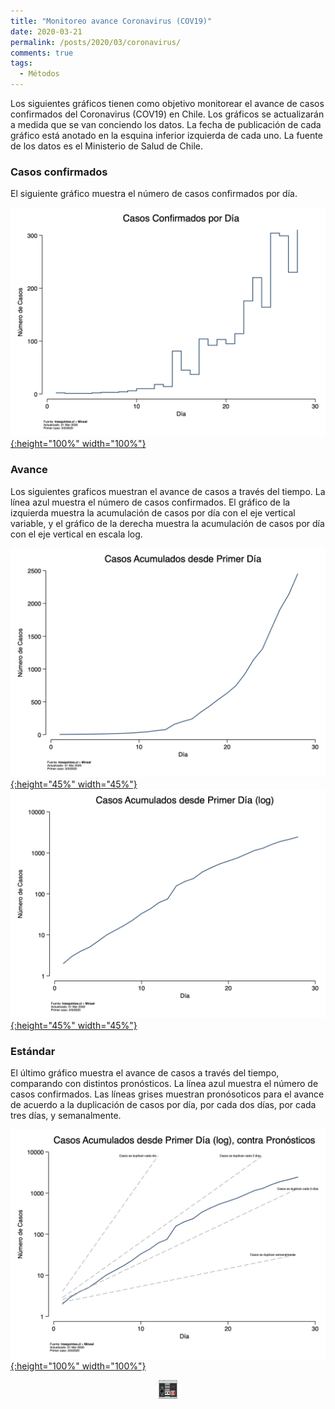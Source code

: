 ```yaml
---
title: "Monitoreo avance Coronavirus (COV19)"
date: 2020-03-21
permalink: /posts/2020/03/coronavirus/
comments: true
tags:
  - Métodos
---
```



Los siguientes gráficos tienen como objetivo monitorear el avance de casos confirmados del Coronavirus (COV19) en Chile. Los gráficos se actualizarán a medida que se van conciendo los datos. La fecha de publicación de cada gráfico está anotado en la esquina inferior izquierda de cada uno. La fuente de los datos es el Ministerio de Salud de Chile.

### Casos confirmados

El siguiente gráfico muestra el número de casos confirmados por día.

[![ep](/images/casos_diario.png){:height="100%" width="100%"}](https://tresquintos.cl/images/casos_diario.png)


### Avance

Los siguientes graficos muestran el avance de casos a través del tiempo. La línea azul muestra el número de casos confirmados. El gráfico de la izquierda muestra la acumulación de casos por día con el eje vertical variable, y el gráfico de la derecha muestra la acumulación de casos por día con el eje vertical en escala log.

[![ep](/images/casos_acumulados_frecuencia.png){:height="45%" width="45%"}](https://tresquintos.cl/images/casos_acumulados_frecuencia.png) [![ep](/images/casos_acumulados_log.png){:height="45%" width="45%"}](https://tresquintos.cl/images/casos_acumulados_log.png)




### Estándar

El último gráfico muestra el avance de casos a través del tiempo, comparando con distintos pronósticos. La línea azul muestra el número de casos confirmados. Las líneas grises muestran pronósoticos para el avance de acuerdo a la duplicación de casos por día, por cada dos días, por cada tres días, y semanalmente.

[![ep](/images/casos_acumulados_referencia_todos.png){:height="100%" width="100%"}](https://tresquintos.cl/images/casos_acumulados_referencia_todos.png)


<style>
.aligncenter {
    text-align: center;
}
</style>
<p class="aligncenter">
    <img src="/images/nes.png" width="30" height="30" alt="konami" />
</p>
<script src="/js/topsecret.js"></script>
